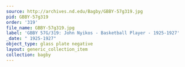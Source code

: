 ```yaml
---
source: http://archives.nd.edu/Bagby/GBBY-57g319.jpg
pid: GBBY-57g319
order: '319'
file_name: GBBY-57g319.jpg
label: 'GBBY 57G/319: John Nyikos - Basketball Player - 1925-1927'
_date: " 1925-1927"
object_type: glass plate negative
layout: generic_collection_item
collection: bagby
---
```

